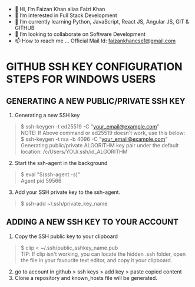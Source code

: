 - 👋 Hi, I’m Faizan Khan alias Faizi Khan
- 👀 I’m interested in Full Stack Development 
- 🌱 I’m currently learning Python, JavaScript, React JS, Angular JS, GIT & GITHUB
- 💞️ I’m looking to collaborate on Software Development 
- 📫 How to reach me ... Official Mail Id: faizankhancse1@gmail.com

# GITHUB SSH KEY CONFIGURATION STEPS FOR WINDOWS USERS

## GENERATING A NEW PUBLIC/PRIVATE SSH KEY

1. Generating a new SSH key  
> $ ssh-keygen -t ed25519 -C "your_email@example.com"  
NOTE: If Above command or ed25519 doesn't work, use this below:  
> $ ssh-keygen -t rsa -b 4096 -C "your_email@example.com"  
> Generating public/private ALGORITHM key pair under the default location: /c/Users/YOU/.ssh/id_ALGORITHM
2. Start the ssh-agent in the background  
> $ eval "$(ssh-agent -s)"  
> Agent pid 59566
3. Add your SSH private key to the ssh-agent.  
> $ ssh-add ~/.ssh/private_key_name

## ADDING A NEW SSH KEY TO YOUR ACCOUNT

1. Copy the SSH public key to your clipboard  
> $ clip < ~/.ssh/public_sshkey_name.pub  
> TIP: If clip isn't working, you can locate the hidden .ssh folder, open the file in your favourite text editor, and copy it your clipboard.  
2. go to account in github > ssh keys > add key > paste copied content
3. Clone a repository and known_hosts file will be generated.

<!---
faizikhan07/faizikhan07 is a ✨ special ✨ repository because its `README.md` (this file) appears on your GitHub profile.
You can click the Preview link to take a look at your changes.
--->
